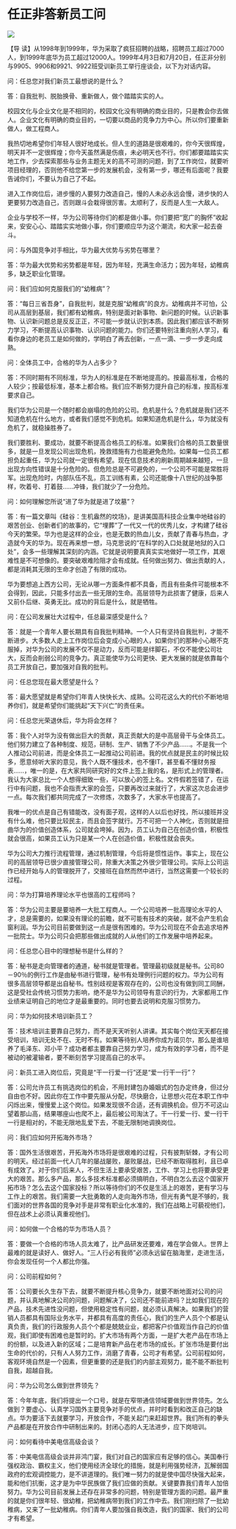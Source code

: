 # 任正非答新员工问
<img class="pv" src="https://api.visitor.plantree.me/visitor-badge/pv?namespace=plantree.me&key=renzhengfei-speeches/任正非答新员工问.md">




【导  读】从1998年到1999年，华为采取了疯狂招聘的战略，招聘员工超过7000人，到1999年底华为员工超过12000人。1999年4月3日和7月20日，任正非分别与9905、9906和9921、9922班受训新员工举行座谈会，以下为对话内容。



问：任总您对我们新员工最想说的是什么？

答：自我批判、脱胎换骨、重新做人，做个踏踏实实的人。

校园文化与企业文化是不相同的，校园文化没有明确的商业目的，只是教会你去做人。企业文化有明确的商业目的，一切要以商品的竞争力为中心。所以你们要重新做人，做工程商人。

我热切地希望你们年轻人很好地成长。但人生的道路是很艰难的，你今天很辉煌，明天并不一定很辉煌；你今天虽然满是伤痕，未必明天也不行。你们都要踏踏实实地工作，少去探索那些与业务主题无关的高不可测的问题，到了工作岗位，就要听项目经理的，否则他不给您第一步的发展机会，没有第一步，哪还有后面呢？我要告诫你们，不要认为自己了不起。

进入工作岗位后，进步慢的人要努力改造自己，慢的人未必永远会慢，进步快的人更要努力改造自己，否则跟斗会栽得很厉害。太顺利了，反而是人生一大敌人。

企业与学校不一样，华为公司等待你们的都是做小事。你们要把“宽广的胸怀”收起来，安安心心、踏踏实实地做小事，你们要顺应华为这个潮流，和大家一起去奋斗。

问：与外国竞争对手相比，华为最大优势与劣势在哪里？

答：华为最大优势和劣势都是年轻，因为年轻，充满生命活力；因为年轻，幼稚病多，缺乏职业化管理。

问：我们应如何克服我们的“幼稚病”？

答：“每日三省吾身”，自我批判，就是克服“幼稚病”的良方。幼稚病并不可怕，公司从高层到基层，我们都有幼稚病，特别是面对新事物、新问题的时候。认识新事物、认识新问题总是反反正正，不可能一步就认识到本质。因此我们都应该不断努力学习，不断提高认识事物、认识问题的能力。你们还要特别注重向别人学习，看看你身边的老员工是如何做的，学明白了再去创新，一点一滴、一步一步走向成熟。

问：全体员工中，合格的华为人占多少？

答：不同时期有不同标准，华为人的标准是在不断地提高的。按最高标准，合格的人较少；按最低标准，基本上都合格。我们应不断努力提升自己的标准，按高标准要求自己。

我们华为公司是一个随时都会崩塌的危险的公司。危机是什么？危机就是我们还不知道危机在什么地方，或者我们感觉不到危机。如果知道危机是什么，华为就没有危机了，就稳操胜券了。

我们要胜利、要成功，就要不断提高合格员工的标准。如果我们合格的员工数量很多，就是一旦发现公司出现危机，挽救措施有力也能避免危险。如果每一位员工都担负起重任，华为公司就一定很有希望。现在信息技术的刷新周期越来越短，一旦出现方向性错误是十分危险的。但危险总是不可避免的，一个公司不可能是常胜将军。出现危险时，内部队伍不乱，员工训练有素，公司还能像十八世纪的战争那样，吹着号、打着鼓……冲锋，我们就少了一分危险。

问：如何理解您所说“进了华为就是进了坟墓”？

答：有一篇文章叫《硅谷：生机盎然的坟场》，是讲美国高科技企业集中地硅谷的艰苦创业、创新者们的故事的，它“埋葬”了一代又一代的优秀儿女，才构建了硅谷今天的繁荣。华为也是这样的企业，也是无数的热血儿女，贡献了青春与热血，才造就今天的华为。现在再来想一想，马克思说的“在科学的入口处就是地狱的入口处”，会多一些理解其深刻的内涵。它就是说明要真真实实地做好一项工作，其艰难性是不可想像的。要突破艰难险阻才会有成就。任何做出努力、做出贡献的人，都是消耗其无限的生命才创造了有限的成功。

华为要想追上西方公司，无论从哪一方面条件都不具备，而且有些条件可能根本不会得到，因此，只能多付出去一些无限的生命。高层领导为此损害了健康，后来人又前仆后继、英勇无比。成功的背后是什么，就是牺牲。

问：在公司发展壮大过程中，任总最深感受是什么？

答：就是一个青年人要长期具有自我批判精神。一个人只有坚持自我批判，才能不断进步。大多数人走上工作岗位后会变成小心眼的人，如果你们的那种小心眼不克服掉，对华为公司的发展不仅不是动力，反而可能是绊脚石，不仅不能使公司壮大，反而会削弱公司的竞争力。真正能使华为公司更快、更大发展的就是依靠每个员工开放自己，要加强对自我的批判。

问：任总您现在最大愿望是什么？

答：最大愿望就是希望你们年青人快快长大、成熟。公司花这么大的代价不断地培养你们，就是希望你们能挑起“天下兴亡”的责任来。

问：任总您光荣退休后，华为将会怎样？

答：我个人对华为没有做出巨大的贡献，真正贡献大的是中高层骨干与全体员工。他们努力建立了各种制度、规范，研制、生产、销售了不少产品……。不是我一个人推动公司前进，而是全体员工一起推动公司前进。我的优点就是民主的时候比较多，愿意倾听大家的意见，我个人既不懂技术，也不懂IT，甚至看不懂财务报表……，唯一的是，在大家共同研究好的文件上签上我的名，是形式上的管理者。我认为大家总比一个人想得细致一些，可以放心的签上名。文件假若签错了，在运行中有问题，我也不会指责大家的会签，只要再改过来就行了，大家这次总会进步一点。每次我们都共同完成了一次修炼，次数多了，大家水平也提高了。

我唯一的优点是自己有错能改，没有面子观，这样的人以后也好找，所以接班并没有什么难，他只要比较民主，而且会签字就行。万不可把一个人神化，否则就是扭曲华为的价值创造体系，公司就会垮掉。因为，员工认为自己在创造价值，积极性就会很高，如果员工认为只是某一个人在创造价值，积极性就会丧失。

华为公司大力推行流程管理，通过机制管理，今后将是惯性运作。事实上，现在公司的高层领导已很少直接管理公司，除重大决策之外很少管理公司。实际上公司运作已经开始与人的管理脱开了，交接班在自然而然中进行，当然这需要一个较长的过程。

问：华为打算培养理论水平也很高的工程师吗？

答：华为公司主要是要培养一大批工程商人。一个公司培养一批高理论水平的人才，总是需要的，如果没有理论的前瞻，就不可能有技术的突破，就不会产生机会窗利润。华为公司目前要做到这一点是很有困难的。华为公司现在不会去追求培养一批院士。华为公司只会把那些做出成就的人从他们的工作发展中培养起来。

问：任总您心目中的理想秘书是什么样的？

答：秘书是走向管理者的通道，秘书就是管理者。管理最初级就是秘书。公司80－90％的例行工作是由秘书进行管理，秘书有处理例行问题的权力。华为公司有很多高层领导都是出自秘书。性别歧视是客观存在的，公司也没有做到同工同酬，这是受社会传统习惯势力影响，绝不是华为公司领导有意识的行为，大家都用工作业绩来证明自己的地位才是最重要的。同时也要去说明和克服习惯势力。

问：华为如何技术培训新员工？

答：技术培训主要靠自己努力，而不是天天听别人讲课。其实每个岗位天天都在接受培训，培训无处不在、无时不有。如果等待别人培养你成为诺贝尔，那么是谁培养了毛泽东、邓小平？成功者都主要靠自己努力学习，成为有效的学习者，而不是被动的被灌输者，要不断刻苦学习提高自己的水平。

问：新员工进入岗位后，究竟是“干一行爱一行”还是“爱一行干一行”？

答：公司允许员工有挑选岗位的机会，不用封建包办婚姻式的包办定终身，但过分自由也不好。因此你在工作中要先服从分配，尽快磨合，让思想火花在本职工作中闪烁出来，慢慢爱上这个岗位。如果发现很不合适，还有调换机会。但万不可这山望着那山高，结果哪座山也爬不上，最后被公司淘汰了。干一行爱一行、爱一行干一行是相对的，不能无限地乱爱下去，不能无限制地调换岗位。

问：我们应如何开拓海外市场？

答：国外生活很艰苦，开拓海外市场将是很艰难的过程，只有披荆斩棘，才有公司的明天。经过前面一代人几年的屡战屡败，屡败屡战，已经不断取得胜利，且已卓有成效了。对于你们后来人，不但生活上要承受艰苦，工作、学习上也将要承受更大的艰苦。那么多产品，那么多技术标准都必须搞明白，不明白怎么去这个国家开拓市场？怎么去这个国家投标？所以等待你们的不仅是生活上的艰苦，更有学习与工作上的艰苦。我们需要一大批勇敢的人走向海外市场，但光有勇气是不够的，我们面对的世界各国的竞争对手是非常有职业化水准的，我们在战略上可藐视他们，但在战术上必须认真重视他们。

问：如何做一个合格的华为市场人员？

答：要做一个合格的市场人员太难了，比产品研发还要难，难在学会做人。世界上最难的就是读好人、做好人。“三人行必有我师”必须永远留在脑海里，走进生活，你会发现任何一个人都比你强。

问：公司前程如何？

答：公司要长久生存下去，就要不断提升核心竞争力，就要不断地面对公司的问题，并认真地解决公司的问题，问题解决了，公司还不能前进吗？比如我们现在的产品，技术先进性没问题，但使用稳定性有问题，就必须认真解决。如果我们的营销人员都具有国际业务水平，并都具有高度的责任心，我们的生产人员个个都是认真负责，我们的行政服务人员个个都是兢兢业业，都把客户价值观当作自己的价值观，我们即使有困难也是暂时的。扩大市场有两个方面，一是扩大老产品在市场上的份额，以及进入新的区域；二是培育新产品在老市场的成长。扩张市场是要付出生命的代价的，只有人人努力工作，消磨了青春，公司才有希望。公司前程如何，客观环境自然是一个因素，但更重要的还是我们的内部主观努力，能不能不断批判自我，超越自我。

问：华为公司怎么做到世界领先？

答：今年年底，我们将提出一个口号，就是在窄带通信领域要做到世界领先。怎么做到？要虚心、认真学习国外主要竞争对手的优点，并时时看到和改正自己的缺点。华为要活下去就要学习，开放合作，不能关起门来赶超世界。我们所有的拳头产品都是在开放合作中研制出来的。封闭心态的人无法进步，应下岗培训。

问：如何看待中美电信高级会谈？

答：中美电信高级会谈并非鸿门宴，我们对自己的国家应有足够的信心。美国奉行强权政治、霸权主义，他们使用经济全球化的措施，就是利用强势经济，瓦解弱国政府的宏观调控能力，是不讲道理的。我们唯一努力的就是使中国尽快强大起来，能和他们抗衡，这才是为中华民族做了我们应做的贡献。关键要靠我们青年人加倍努力。华为公司目前发展上还存在非常多的问题，特别是管理方面的问题。最严重的就是你们很年轻、很幼稚，把幼稚病带到我们的工作中去。我们刚扫除了一批幼稚病，又来了一批幼稚病。你们青年人要加强自我改造，我们的国家、我们的公司才有希望。
